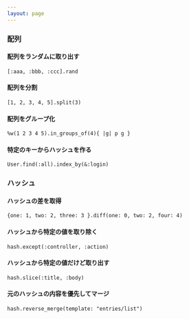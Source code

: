 ```yaml
---
layout: page
---
```


### 配列

#### 配列をランダムに取り出す

    [:aaa, :bbb, :ccc].rand

#### 配列を分割

    [1, 2, 3, 4, 5].split(3)

#### 配列をグループ化

    %w(1 2 3 4 5).in_groups_of(4){ |g| p g }

#### 特定のキーからハッシュを作る

    User.find(:all).index_by(&:login)

### ハッシュ

#### ハッシュの差を取得

    {one: 1, two: 2, three: 3 }.diff(one: 0, two: 2, four: 4)

#### ハッシュから特定の値を取り除く

    hash.except(:controller, :action)

#### ハッシュから特定の値だけど取り出す

    hash.slice(:title, :body)

#### 元のハッシュの内容を優先してマージ

    hash.reverse_merge(template: "entries/list")
